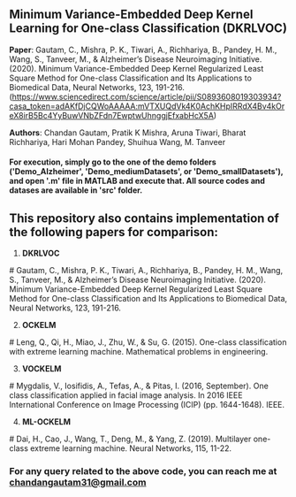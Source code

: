 ## Minimum Variance-Embedded Deep Kernel Learning for One-class Classification (**DKRLVOC**)

**Paper**: Gautam, C., Mishra, P. K., Tiwari, A., Richhariya, B., Pandey, H. M., Wang, S., Tanveer, M., & Alzheimer’s Disease Neuroimaging Initiative. (2020). Minimum Variance-Embedded Deep Kernel Regularized Least Square Method for One-class Classification and Its Applications to Biomedical Data, Neural Networks, 123, 191-216. (https://www.sciencedirect.com/science/article/pii/S0893608019303934?casa_token=adAKfDjCQWoAAAAA:mVTXUQdVk4K0AchKHpIRRdX4Bv4kOreX8irB5Bc4YyBuwVNbZFdn7EwptwUhnggjEfxabHcX5A)

**Authors**: Chandan Gautam, Pratik K Mishra, Aruna Tiwari, Bharat Richhariya, Hari Mohan Pandey, Shuihua Wang, M. Tanveer

#### For execution, simply go to the one of the demo folders ('Demo_Alzheimer', 'Demo_mediumDatasets', or 'Demo_smallDatasets'), and open '.m' file in MATLAB and execute that. All source codes and datases are available in 'src' folder.

## This repository also contains implementation of the following papers for comparison:

1. **DKRLVOC**

\# Gautam, C., Mishra, P. K., Tiwari, A., Richhariya, B., Pandey, H. M., Wang, S., Tanveer, M., & Alzheimer’s Disease Neuroimaging Initiative. (2020). Minimum Variance-Embedded Deep Kernel Regularized Least Square Method for One-class Classification and Its Applications to Biomedical Data, Neural Networks, 123, 191-216. 

2. **OCKELM**

\# Leng, Q., Qi, H., Miao, J., Zhu, W., & Su, G. (2015). One-class classification with extreme learning machine. Mathematical problems in engineering.

3. **VOCKELM**

\# Mygdalis, V., Iosifidis, A., Tefas, A., & Pitas, I. (2016, September). One class classification applied in facial image analysis. In 2016 IEEE International Conference on Image Processing (ICIP) (pp. 1644-1648). IEEE.

4. **ML-OCKELM**

\# Dai, H., Cao, J., Wang, T., Deng, M., & Yang, Z. (2019). Multilayer one-class extreme learning machine. Neural Networks, 115, 11-22.


### For any query related to the above code, you can reach me at chandangautam31@gmail.com

